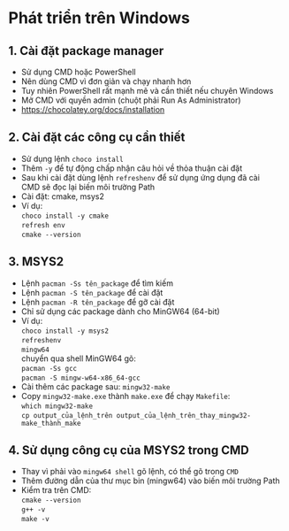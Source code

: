 # Phát triển trên Windows

## 1. Cài đặt package manager
- Sử dụng CMD hoặc PowerShell
- Nên dùng CMD vì đơn giản và chạy nhanh hơn
- Tuy nhiên PowerShell rất mạnh mẽ và cần thiết nếu chuyên Windows
- Mở CMD với quyền admin (chuột phải Run As Administrator)
- https://chocolatey.org/docs/installation

## 2. Cài đặt các công cụ cần thiết
- Sử dụng lệnh `choco install`
- Thêm `-y` để tự động chấp nhận câu hỏi về thỏa thuận cài đặt
- Sau khi cài đặt dùng lệnh `refreshenv` để sử dụng ứng dụng đã cài <br />
CMD sẽ đọc lại biến môi trường Path
- Cài đặt: cmake, msys2
- Ví dụ: <br />
`choco install -y cmake` <br />
`refresh env` <br />
`cmake --version`

## 3. MSYS2
- Lệnh `pacman -Ss tên_package` để tìm kiếm
- Lệnh `pacman -S tên_package` để cài đặt
- Lệnh `pacman -R tên_package` để gỡ cài đặt
- Chỉ sử dụng các package dành cho MinGW64 (64-bit)
- Ví dụ: <br />
`choco install -y msys2` <br />
`refreshenv` <br />
`mingw64` <br />
chuyển qua shell MinGW64 gõ: <br />
`pacman -Ss gcc` <br />
`pacman -S mingw-w64-x86_64-gcc`
- Cài thêm các package sau: `mingw32-make`
- Copy `mingw32-make.exe` thành `make.exe` để chạy `Makefile`: <br />
`which mingw32-make` <br />
`cp output_của_lệnh_trên output_của_lệnh_trên_thay_mingw32-make_thành_make`

## 4. Sử dụng công cụ của MSYS2 trong CMD
- Thay vì phải vào `mingw64 shell` gõ lệnh, có thể gõ trong `CMD`
- Thêm đường dẫn của thư mục bin (mingw64) vào biến môi trường Path
- Kiểm tra trên CMD: <br />
`cmake --version` <br />
`g++ -v` <br />
`make -v`

